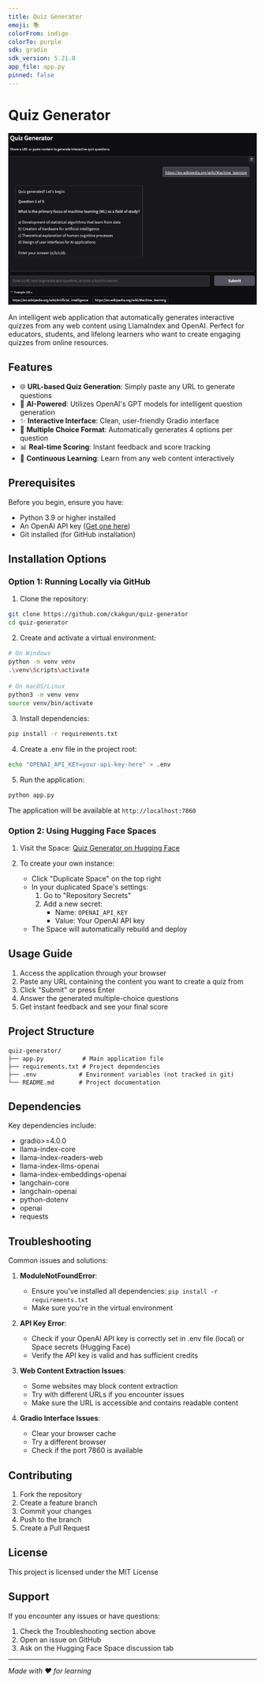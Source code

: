 ```yaml
---
title: Quiz Generator
emoji: 📚
colorFrom: indigo
colorTo: purple
sdk: gradio
sdk_version: 5.21.0
app_file: app.py
pinned: false
---
```


# Quiz Generator

![Quiz Generator Interface](assets/demo.png)

An intelligent web application that automatically generates interactive quizzes from any web content using LlamaIndex and OpenAI. Perfect for educators, students, and lifelong learners who want to create engaging quizzes from online resources.

## Features

- 🌐 **URL-based Quiz Generation**: Simply paste any URL to generate questions
- 🤖 **AI-Powered**: Utilizes OpenAI's GPT models for intelligent question generation
- ✨ **Interactive Interface**: Clean, user-friendly Gradio interface
- 📝 **Multiple Choice Format**: Automatically generates 4 options per question
- 📊 **Real-time Scoring**: Instant feedback and score tracking
- 🔄 **Continuous Learning**: Learn from any web content interactively

## Prerequisites

Before you begin, ensure you have:
- Python 3.9 or higher installed
- An OpenAI API key ([Get one here](https://platform.openai.com/api-keys))
- Git installed (for GitHub installation)

## Installation Options

### Option 1: Running Locally via GitHub

1. Clone the repository:
```bash
git clone https://github.com/ckakgun/quiz-generator
cd quiz-generator
```

2. Create and activate a virtual environment:
```bash
# On Windows
python -m venv venv
.\venv\Scripts\activate

# On macOS/Linux
python3 -m venv venv
source venv/bin/activate
```

3. Install dependencies:
```bash
pip install -r requirements.txt
```

4. Create a .env file in the project root:
```bash
echo "OPENAI_API_KEY=your-api-key-here" > .env
```

5. Run the application:
```bash
python app.py
```

The application will be available at `http://localhost:7860`

### Option 2: Using Hugging Face Spaces

1. Visit the Space: [Quiz Generator on Hugging Face](https://huggingface.co/spaces/24-cka-ML/quiz-generator)

2. To create your own instance:
   - Click "Duplicate Space" on the top right
   - In your duplicated Space's settings:
     1. Go to "Repository Secrets"
     2. Add a new secret:
        - Name: `OPENAI_API_KEY`
        - Value: Your OpenAI API key
   - The Space will automatically rebuild and deploy

## Usage Guide

1. Access the application through your browser
2. Paste any URL containing the content you want to create a quiz from
3. Click "Submit" or press Enter
4. Answer the generated multiple-choice questions
5. Get instant feedback and see your final score

## Project Structure

```
quiz-generator/
├── app.py           # Main application file
├── requirements.txt # Project dependencies
├── .env            # Environment variables (not tracked in git)
└── README.md       # Project documentation
```

## Dependencies

Key dependencies include:
- gradio>=4.0.0
- llama-index-core
- llama-index-readers-web
- llama-index-llms-openai
- llama-index-embeddings-openai
- langchain-core
- langchain-openai
- python-dotenv
- openai
- requests

## Troubleshooting

Common issues and solutions:

1. **ModuleNotFoundError**:
   - Ensure you've installed all dependencies: `pip install -r requirements.txt`
   - Make sure you're in the virtual environment

2. **API Key Error**:
   - Check if your OpenAI API key is correctly set in .env file (local) or Space secrets (Hugging Face)
   - Verify the API key is valid and has sufficient credits

3. **Web Content Extraction Issues**:
   - Some websites may block content extraction
   - Try with different URLs if you encounter issues
   - Make sure the URL is accessible and contains readable content

4. **Gradio Interface Issues**:
   - Clear your browser cache
   - Try a different browser
   - Check if the port 7860 is available

## Contributing

1. Fork the repository
2. Create a feature branch
3. Commit your changes
4. Push to the branch
5. Create a Pull Request

## License

This project is licensed under the MIT License 

## Support

If you encounter any issues or have questions:
1. Check the Troubleshooting section above
2. Open an issue on GitHub
3. Ask on the Hugging Face Space discussion tab

---
*Made with ❤️ for learning*

